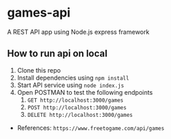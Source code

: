 # games-api
A REST API app using Node.js express framework

## How to run api on local
1. Clone this repo
2. Install dependencies using `npm install`
3. Start API service using `node index.js`
4. Open POSTMAN to test the following endpoints
   1. `GET http://localhost:3000/games`
   2. `POST http://localhost:3000/games`
   3. `DELETE http://localhost:3000/games`




- References: `https://www.freetogame.com/api/games`
